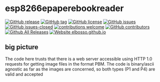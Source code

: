 # esp8266epaperebookreader

<!---
[![start with why](https://img.shields.io/badge/start%20with-why%3F-brightgreen.svg?style=flat)](http://www.ted.com/talks/simon_sinek_how_great_leaders_inspire_action)
--->
[![GitHub release](https://img.shields.io/github/release/elbosso/esp8266epaperebookreader/all.svg?maxAge=1)](https://GitHub.com/elbosso/esp8266epaperebookreader/releases/)
[![GitHub tag](https://img.shields.io/github/tag/elbosso/esp8266epaperebookreader.svg)](https://GitHub.com/elbosso/esp8266epaperebookreader/tags/)
[![GitHub license](https://img.shields.io/github/license/elbosso/esp8266epaperebookreader.svg)](https://github.com/elbosso/esp8266epaperebookreader/blob/master/LICENSE)
[![GitHub issues](https://img.shields.io/github/issues/elbosso/esp8266epaperebookreader.svg)](https://GitHub.com/elbosso/esp8266epaperebookreader/issues/)
[![GitHub issues-closed](https://img.shields.io/github/issues-closed/elbosso/esp8266epaperebookreader.svg)](https://GitHub.com/elbosso/esp8266epaperebookreader/issues?q=is%3Aissue+is%3Aclosed)
[![contributions welcome](https://img.shields.io/badge/contributions-welcome-brightgreen.svg?style=flat)](https://github.com/elbosso/esp8266epaperebookreader/issues)
[![GitHub contributors](https://img.shields.io/github/contributors/elbosso/esp8266epaperebookreader.svg)](https://GitHub.com/elbosso/esp8266epaperebookreader/graphs/contributors/)
[![Github All Releases](https://img.shields.io/github/downloads/elbosso/esp8266epaperebookreader/total.svg)](https://github.com/elbosso/esp8266epaperebookreader)
[![Website elbosso.github.io](https://img.shields.io/website-up-down-green-red/https/elbosso.github.io.svg)](https://elbosso.github.io/)

## big picture
The code here trusts that there is a web server accessible using HTTP 1.0 requests for getting image files in the format PBM.
The code is binary/ascii agnostic as far as the images are concerned, so both types (P1 and P4) are valid and accepted
